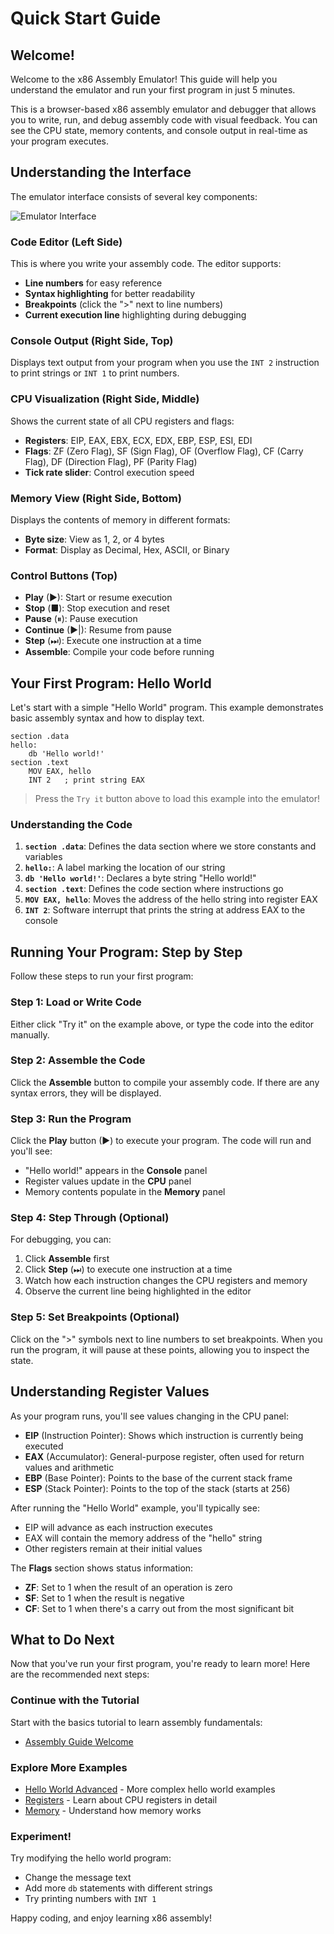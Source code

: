 # Quick Start Guide

## Welcome!

Welcome to the x86 Assembly Emulator! This guide will help you understand the emulator and run your first program in just 5 minutes.

This is a browser-based x86 assembly emulator and debugger that allows you to write, run, and debug assembly code with visual feedback. You can see the CPU state, memory contents, and console output in real-time as your program executes.

## Understanding the Interface

The emulator interface consists of several key components:

![Emulator Interface](assets/img/quick-start-interface.png)

### Code Editor (Left Side)
This is where you write your assembly code. The editor supports:
- **Line numbers** for easy reference
- **Syntax highlighting** for better readability
- **Breakpoints** (click the ">" next to line numbers)
- **Current execution line** highlighting during debugging

### Console Output (Right Side, Top)
Displays text output from your program when you use the `INT 2` instruction to print strings or `INT 1` to print numbers.

### CPU Visualization (Right Side, Middle)
Shows the current state of all CPU registers and flags:
- **Registers**: EIP, EAX, EBX, ECX, EDX, EBP, ESP, ESI, EDI
- **Flags**: ZF (Zero Flag), SF (Sign Flag), OF (Overflow Flag), CF (Carry Flag), DF (Direction Flag), PF (Parity Flag)
- **Tick rate slider**: Control execution speed

### Memory View (Right Side, Bottom)
Displays the contents of memory in different formats:
- **Byte size**: View as 1, 2, or 4 bytes
- **Format**: Display as Decimal, Hex, ASCII, or Binary

### Control Buttons (Top)
- **Play** (▶): Start or resume execution
- **Stop** (■): Stop execution and reset
- **Pause** (⏸): Pause execution
- **Continue** (▶|): Resume from pause
- **Step** (⏭): Execute one instruction at a time
- **Assemble**: Compile your code before running

## Your First Program: Hello World

Let's start with a simple "Hello World" program. This example demonstrates basic assembly syntax and how to display text.

```shell
section .data
hello:
    db 'Hello world!'
section .text
    MOV EAX, hello
    INT 2   ; print string EAX
```
<!-- console -memory -cpu --> 

> Press the `Try it` button above to load this example into the emulator!

### Understanding the Code

1. **`section .data`**: Defines the data section where we store constants and variables
2. **`hello:`**: A label marking the location of our string
3. **`db 'Hello world!'`**: Declares a byte string "Hello world!"
4. **`section .text`**: Defines the code section where instructions go
5. **`MOV EAX, hello`**: Moves the address of the hello string into register EAX
6. **`INT 2`**: Software interrupt that prints the string at address EAX to the console

## Running Your Program: Step by Step

Follow these steps to run your first program:

### Step 1: Load or Write Code
Either click "Try it" on the example above, or type the code into the editor manually.

### Step 2: Assemble the Code
Click the **Assemble** button to compile your assembly code. If there are any syntax errors, they will be displayed.

### Step 3: Run the Program
Click the **Play** button (▶) to execute your program. The code will run and you'll see:
- "Hello world!" appears in the **Console** panel
- Register values update in the **CPU** panel
- Memory contents populate in the **Memory** panel

### Step 4: Step Through (Optional)
For debugging, you can:
1. Click **Assemble** first
2. Click **Step** (⏭) to execute one instruction at a time
3. Watch how each instruction changes the CPU registers and memory
4. Observe the current line being highlighted in the editor

### Step 5: Set Breakpoints (Optional)
Click on the ">" symbols next to line numbers to set breakpoints. When you run the program, it will pause at these points, allowing you to inspect the state.

## Understanding Register Values

As your program runs, you'll see values changing in the CPU panel:

- **EIP** (Instruction Pointer): Shows which instruction is currently being executed
- **EAX** (Accumulator): General-purpose register, often used for return values and arithmetic
- **EBP** (Base Pointer): Points to the base of the current stack frame
- **ESP** (Stack Pointer): Points to the top of the stack (starts at 256)

After running the "Hello World" example, you'll typically see:
- EIP will advance as each instruction executes
- EAX will contain the memory address of the "hello" string
- Other registers remain at their initial values

The **Flags** section shows status information:
- **ZF**: Set to 1 when the result of an operation is zero
- **SF**: Set to 1 when the result is negative
- **CF**: Set to 1 when there's a carry out from the most significant bit

## What to Do Next

Now that you've run your first program, you're ready to learn more! Here are the recommended next steps:

### Continue with the Tutorial
Start with the basics tutorial to learn assembly fundamentals:
- [Assembly Guide Welcome](#/docs/01%20basics%2B01%20assembly%20guide%20welcome)

### Explore More Examples
- [Hello World Advanced](#/docs/01%20basics%2B10%20hello%20world%20advanced) - More complex hello world examples
- [Registers](#/docs/01%20basics%2B08%20registers) - Learn about CPU registers in detail
- [Memory](#/docs/01%20basics%2B09%20memory) - Understand how memory works

### Experiment!
Try modifying the hello world program:
- Change the message text
- Add more `db` statements with different strings
- Try printing numbers with `INT 1`

Happy coding, and enjoy learning x86 assembly!
